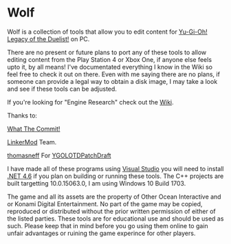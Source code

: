 # Wolf


Wolf is a collection of tools that allow you to edit content for [Yu-Gi-Oh! Legacy of the Duelist!](http://store.steampowered.com/app/480650/YuGiOh_Legacy_of_the_Duelist/) on PC.

There are no present or future plans to port any of these tools to allow editing content from the Play Station 4 or Xbox One, if anyone else feels upto it, by all means! I've documentated everything I know in the Wiki so feel free to check it out on there.
Even with me saying there are no plans, if someone can provide a legal way to obtain a disk image, I may take a look and see if these tools can be adjusted.

If you're looking for "Engine Research" check out the [Wiki](https://github.com/Arefu/Wolf/wiki).

Thanks to:

[What The Commit!](http://whatthecommit.com/)

[LinkerMod](https://github.com/Nukem9/LinkerMod) Team.

[thomasneff](https://github.com/thomasneff) For [YGOLOTDPatchDraft](https://github.com/thomasneff/YGOLOTDPatchDraft/)




I have made all of these programs using [Visual Studio](https://www.visualstudio.com/downloads/) you will need to install [.NET 4.6](https://www.microsoft.com/en-nz/download/details.aspx?id=48130) if you plan on building or running these tools.
The C++ projects are built targetting 10.0.15063.0, I am using Windows 10 Build 1703.

The game and all its assets are the property of Other Ocean Interactive and or Konami Digital Entertainment. No part of the game may be copied, reproduced or distributed without the prior written permission of either of the listed parties. These tools are for educational use and should be used as such. Please keep that in mind before you go using them online to gain unfair advantages or ruining the game experince for other players.
